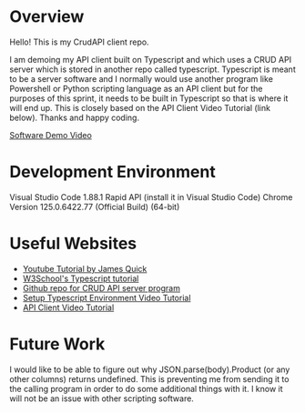 # Overview

Hello! This is my CrudAPI client repo.

I am demoing my API client built on Typescript and which uses a CRUD API server which is stored in another repo called typescript. Typescript is meant to be a server software and I normally would use another program like Powershell or Python scripting language as an API client but for the purposes of this sprint, it needs to be built in Typescript so that is where it will end up. This is closely based on the API Client Video Tutorial (link below). Thanks and happy coding.


[Software Demo Video](https://www.youtube.com/watch?v=KZXlzYB1NOU)

# Development Environment

Visual Studio Code 1.88.1
Rapid API (install it in Visual Studio Code)
Chrome Version 125.0.6422.77 (Official Build) (64-bit)

# Useful Websites

- [Youtube Tutorial by James Quick](https://www.youtube.com/watch?v=8MjjmCQIdiY&t=6s)
- [W3School's Typescript tutorial](https://www.w3schools.com/typescript/typescript_arrays.php)
- [Github repo for CRUD API server program](https://github.com/rvincoy/typescript)
- [Setup Typescript Environment Video Tutorial ](https://www.youtube.com/watch?v=qy8PxD3alWw)
- [API Client Video Tutorial](https://www.youtube.com/watch?v=0OL8DlbGYQg)


# Future Work

I would like to be able to figure out why JSON.parse(body).Product (or any other columns) returns undefined. This is preventing me from sending it to the calling program in order to do some additional things with it. I know it will not be an issue with other scripting software.